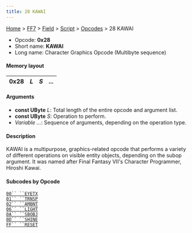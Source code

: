 ```yaml
---
title: 28 KAWAI
---
```


[Home](/Main%20Page.md) > [FF7](/FF7.md) > [Field](/FF7/Field.md) > [Script](/FF7/Field/Script.md) > [Opcodes](/FF7/Field/Script/Opcodes.md) > 28 KAWAI

-   Opcode: **0x28**
-   Short name: **KAWAI**
-   Long name: Character Graphics Opcode (Multibyte sequence)

#### Memory layout

| 0x28 | *L* | *S* | *...* |
|------|-----|-----|-------|

#### Arguments

-   **const UByte** *L*: Total length of the entire opcode and argument
    list.
-   **const UByte** *S*: Operation to perform.
-   *Variable ...*: Sequence of arguments, depending on the operation
    type.

#### Description

KAWAI is a multipurpose, graphics-related opcode that performs a variety
of different operations on visible entity objects, depending on the
subop argument. It was named after Final Fantasy VII's Character
Programmer, Hiroshi Kawai.

#### Subcodes by Opcode

[`00`` ``EYETX`][]  
[`01`` ``TRNSP`][]  
[`02`` ``AMBNT`][]  
[`06`` ``LIGHT`][]  
[`0A`` ``SBOBJ`][]  
[`0D`` ``SHINE`][]  
[`FF`` ``RESET`][]

  [`00`` ``EYETX`]: /FF7/Field/Script/Opcodes/28%20KAWAI/00%20EYETX.md
    "wikilink"
  [`01`` ``TRNSP`]: /FF7/Field/Script/Opcodes/28%20KAWAI/01%20TRNSP.md
    "wikilink"
  [`02`` ``AMBNT`]: /FF7/Field/Script/Opcodes/28%20KAWAI/02%20AMBNT.md
    "wikilink"
  [`06`` ``LIGHT`]: /FF7/Field/Script/Opcodes/28%20KAWAI/06%20LIGHT.md
    "wikilink"
  [`0A`` ``SBOBJ`]: /FF7/Field/Script/Opcodes/28%20KAWAI/0A%20SBOBJ.md
    "wikilink"
  [`0D`` ``SHINE`]: /FF7/Field/Script/Opcodes/28%20KAWAI/0D%20SHINE.md
    "wikilink"
  [`FF`` ``RESET`]: /FF7/Field/Script/Opcodes/28%20KAWAI/FF%20RESET.md
    "wikilink"

